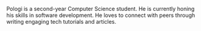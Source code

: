 Pologi is a second-year Computer Science student. He is currently honing his skills in software development. He loves to connect with peers through writing engaging tech tutorials and articles.